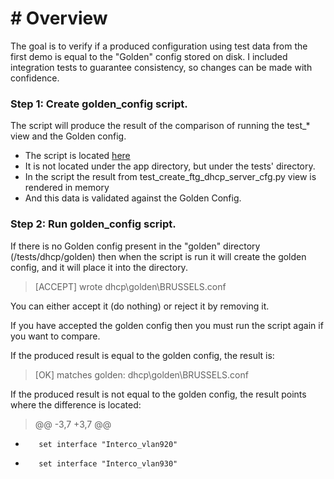 # # Overview
The goal is to verify if a produced configuration using test data from the first demo is equal to the "Golden" config
stored on disk.  I included integration tests to guarantee consistency, so changes can be made with confidence. 


### Step 1: Create golden_config script.

The script will produce the result of the comparison of running the test_* view and the Golden config.
- The script is located [here](../../../tests/dhcp/compare_golden.py)
- It is not located under the app directory, but under the tests' directory.
- In the script the result from test_create_ftg_dhcp_server_cfg.py view is rendered in memory
- And this data is validated against the Golden Config.

### Step 2: Run golden_config script.

If there is no Golden config present in the "golden" directory (/tests/dhcp/golden) then when the script is run
it will create the golden config, and it will place it into the directory.

> [ACCEPT] wrote dhcp\golden\BRUSSELS.conf

You can either accept it (do nothing) or reject it by removing it.

If you have accepted the golden config then you must run the script again if you want to compare.

If the produced result is equal to the golden config, the result is:
> [OK] matches golden: dhcp\golden\BRUSSELS.conf

If the produced result is not equal to the golden config, the result points where the difference is located:
> @@ -3,7 +3,7 @@
-        set interface "Interco_vlan920"
+        set interface "Interco_vlan930"

